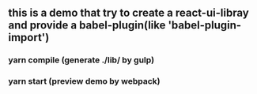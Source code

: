 ## this is a demo that try to create a react-ui-libray and provide a babel-plugin(like 'babel-plugin-import')


### yarn compile (generate ./lib/ by gulp)
###  yarn start  (preview demo by webpack)
